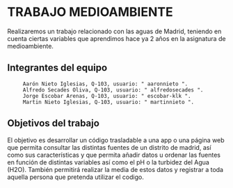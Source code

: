 # TRABAJO MEDIOAMBIENTE 

Realizaremos un trabajo relacionado con las aguas de Madrid, teniendo en cuenta ciertas variables que aprendimos hace ya 2 años en la asignatura de medioambiente.

 ## Integrantes del equipo

         Aarón Nieto Iglesias, Q-103, usuario: " aaronnieto ".
         Alfredo Secades Oliva, Q-103, usuario: " alfredosecades ".
         Jorge Escobar Arenas, Q-103, usuario: " escobar-klk ".
         Martin Nieto Iglesias, Q-103, usuario: " martinnieto ".

## Objetivos del trabajo

El objetivo es desarrollar un código trasladable a una app o una página web que permita
consultar las distintas fuentes de un distrito de madrid, así como sus características
y que permita añadir datos u ordenar las fuentes en función de distintas variables así 
como el pH o la turbidez del Agua (H2O). También permitirá realizar la media de estos datos 
y registrar a toda aquella persona que pretenda utilizar el codigo.
